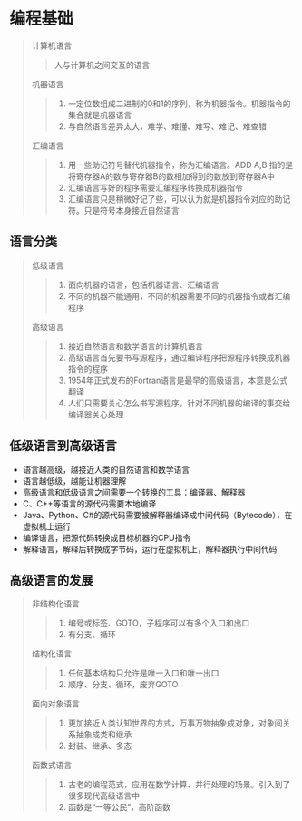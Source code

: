 # 编程基础

> 计算机语言  
> > 人与计算机之间交互的语言  
>
> 机器语言  
>
> > 1. 一定位数组成二进制的0和1的序列，称为机器指令。机器指令的集合就是机器语言  
> > 2. 与自然语言差异太大，难学、难懂、难写、难记、难查错  
>
> 汇编语言  
>
> > 1. 用一些助记符号替代机器指令，称为汇编语言。ADD A,B 指的是将寄存器A的数与寄存器B的数相加得到的数放到寄存器A中  
> > 2. 汇编语言写好的程序需要汇编程序转换成机器指令  
> > 3. 汇编语言只是稍微好记了些，可以认为就是机器指令对应的助记符。只是符号本身接近自然语言  

## 语言分类

> 低级语言
>
> > 1. 面向机器的语言，包括机器语言、汇编语言
> > 2. 不同的机器不能通用，不同的机器需要不同的机器指令或者汇编程序
>
> 高级语言
>
> > 1. 接近自然语言和数学语言的计算机语言
> > 2. 高级语言首先要书写源程序，通过编译程序把源程序转换成机器指令的程序
> > 3. 1954年正式发布的Fortran语言是最早的高级语言，本意是公式翻译
> > 4. 人们只需要关心怎么书写源程序，针对不同机器的编译的事交给编译器关心处理

## 低级语言到高级语言

+ 语言越高级，越接近人类的自然语言和数学语言
+ 语言越低级，越能让机器理解
+ 高级语言和低级语言之间需要一个转换的工具：编译器、解释器
+ C、C++等语言的源代码需要本地编译
+ Java、Python、C#的源代码需要被解释器编译成中间代码（Bytecode），在虚拟机上运行
+ 编译语言，把源代码转换成目标机器的CPU指令
+ 解释语言，解释后转换成字节码，运行在虚拟机上，解释器执行中间代码

## 高级语言的发展

> 非结构化语言
>
> > 1. 编号或标签、GOTO，子程序可以有多个入口和出口
> > 2. 有分支、循环
>
> 结构化语言
>
> > 1. 任何基本结构只允许是唯一入口和唯一出口
> > 2. 顺序、分支、循环，废弃GOTO
>
> 面向对象语言
>
> > 1. 更加接近人类认知世界的方式，万事万物抽象成对象，对象间关系抽象成类和继承
> > 2. 封装、继承、多态
>
> 函数式语言
>
> > 1. 古老的编程范式，应用在数学计算、并行处理的场景。引入到了很多现代高级语言中
> > 2. 函数是“一等公民”，高阶函数
